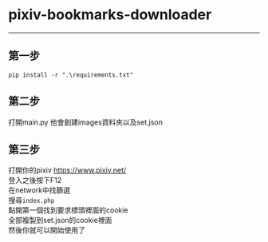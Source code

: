 # pixiv-bookmarks-downloader

---
## 第一步
`pip install -r ".\requirements.txt"`

## 第二步
打開main.py
他會創建images資料夾以及set.json

## 第三步
打開你的pixiv
https://www.pixiv.net/  
登入之後按下F12  
在network中找篩選  
搜尋`index.php`  
點開第一個找到要求標頭裡面的cookie  
全部複製到set.json的cookie裡面  
然後你就可以開始使用了  
